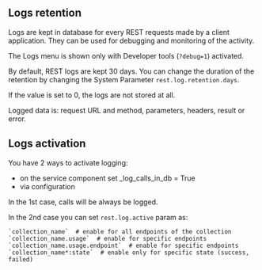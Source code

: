 ## Logs retention

Logs are kept in database for every REST requests made by a client
application. They can be used for debugging and monitoring of the
activity.

The Logs menu is shown only with Developer tools (`?debug=1`) activated.

By default, REST logs are kept 30 days. You can change the duration of
the retention by changing the System Parameter
`rest.log.retention.days`.

If the value is set to 0, the logs are not stored at all.

Logged data is: request URL and method, parameters, headers, result or
error.

## Logs activation

You have 2 ways to activate logging:

- on the service component set \_log_calls_in_db = True
- via configuration

In the 1st case, calls will be always be logged.

In the 2nd case you can set `rest.log.active` param as:

    `collection_name`  # enable for all endpoints of the collection
    `collection_name.usage`  # enable for specific endpoints
    `collection_name.usage.endpoint`  # enable for specific endpoints
    `collection_name*:state`  # enable only for specific state (success, failed)

